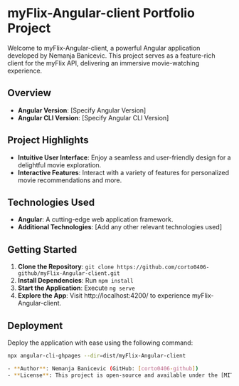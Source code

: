 # myFlix-Angular-client Portfolio Project

Welcome to myFlix-Angular-client, a powerful Angular application developed by Nemanja Banicevic. This project serves as a feature-rich client for the myFlix API, delivering an immersive movie-watching experience.

## Overview

- **Angular Version**: [Specify Angular Version]
- **Angular CLI Version**: [Specify Angular CLI Version]

## Project Highlights

- **Intuitive User Interface**: Enjoy a seamless and user-friendly design for a delightful movie exploration.
- **Interactive Features**: Interact with a variety of features for personalized movie recommendations and more.

## Technologies Used

- **Angular**: A cutting-edge web application framework.
- **Additional Technologies**: [Add any other relevant technologies used]

## Getting Started

1. **Clone the Repository**: `git clone https://github.com/corto0406-github/myFlix-Angular-client.git`
2. **Install Dependencies**: Run `npm install`
3. **Start the Application**: Execute `ng serve`
4. **Explore the App**: Visit http://localhost:4200/ to experience myFlix-Angular-client.

## Deployment

Deploy the application with ease using the following command:

```bash
npx angular-cli-ghpages --dir=dist/myFlix-Angular-client

- **Author**: Nemanja Banicevic (GitHub: [corto0406-github])
- **License**: This project is open-source and available under the [MIT License](LICENSE).

